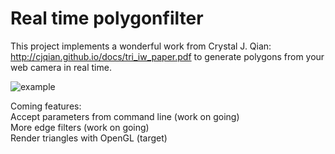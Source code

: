 # Real time polygonfilter
This project implements a wonderful work from Crystal J. Qian: http://cjqian.github.io/docs/tri_iw_paper.pdf
to generate polygons from your web camera in real time. 

![example](https://github.com/zysoong/real-time-polygonfilter/blob/master/example.gif)

Coming features:\
Accept parameters from command line (work on going)\
More edge filters (work on going)\
Render triangles with OpenGL (target)

